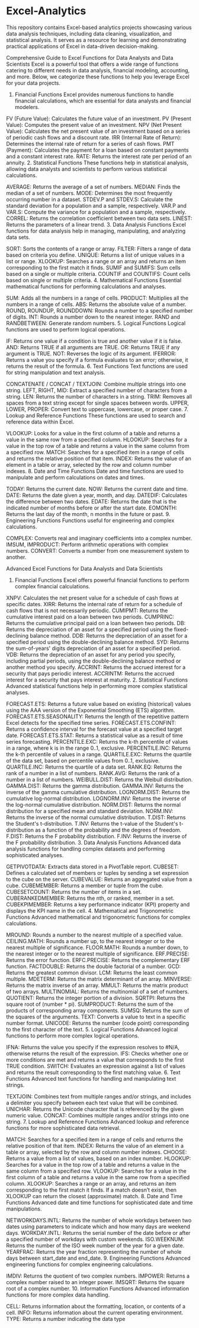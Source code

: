 # Excel-Analytics
This repository contains Excel-based analytics projects showcasing various data analysis techniques, including data cleaning, visualization, and statistical analysis. It serves as a resource for learning and demonstrating practical applications of Excel in data-driven decision-making.


Comprehensive Guide to Excel Functions for Data Analysts and Data Scientists
Excel is a powerful tool that offers a wide range of functions catering to different needs in data analysis, financial modeling, accounting, and more. Below, we categorize these functions to help you leverage Excel for your data projects.

1. Financial Functions
Excel provides numerous functions to handle financial calculations, which are essential for data analysts and financial modelers.

FV (Future Value): Calculates the future value of an investment.
PV (Present Value): Computes the present value of an investment.
NPV (Net Present Value): Calculates the net present value of an investment based on a series of periodic cash flows and a discount rate.
IRR (Internal Rate of Return): Determines the internal rate of return for a series of cash flows.
PMT (Payment): Calculates the payment for a loan based on constant payments and a constant interest rate.
RATE: Returns the interest rate per period of an annuity.
2. Statistical Functions
These functions help in statistical analysis, allowing data analysts and scientists to perform various statistical calculations.

AVERAGE: Returns the average of a set of numbers.
MEDIAN: Finds the median of a set of numbers.
MODE: Determines the most frequently occurring number in a dataset.
STDEV.P and STDEV.S: Calculate the standard deviation for a population and a sample, respectively.
VAR.P and VAR.S: Compute the variance for a population and a sample, respectively.
CORREL: Returns the correlation coefficient between two data sets.
LINEST: Returns the parameters of a linear trend.
3. Data Analysis Functions
Excel functions for data analysis help in managing, manipulating, and analyzing data sets.

SORT: Sorts the contents of a range or array.
FILTER: Filters a range of data based on criteria you define.
UNIQUE: Returns a list of unique values in a list or range.
XLOOKUP: Searches a range or an array and returns an item corresponding to the first match it finds.
SUMIF and SUMIFS: Sum cells based on a single or multiple criteria.
COUNTIF and COUNTIFS: Count cells based on single or multiple criteria.
4. Mathematical Functions
Essential mathematical functions for performing calculations and analyses.

SUM: Adds all the numbers in a range of cells.
PRODUCT: Multiplies all the numbers in a range of cells.
ABS: Returns the absolute value of a number.
ROUND, ROUNDUP, ROUNDDOWN: Rounds a number to a specified number of digits.
INT: Rounds a number down to the nearest integer.
RAND and RANDBETWEEN: Generate random numbers.
5. Logical Functions
Logical functions are used to perform logical operations.

IF: Returns one value if a condition is true and another value if it is false.
AND: Returns TRUE if all arguments are TRUE.
OR: Returns TRUE if any argument is TRUE.
NOT: Reverses the logic of its argument.
IFERROR: Returns a value you specify if a formula evaluates to an error; otherwise, it returns the result of the formula.
6. Text Functions
Text functions are used for string manipulation and text analysis.

CONCATENATE / CONCAT / TEXTJOIN: Combine multiple strings into one string.
LEFT, RIGHT, MID: Extract a specified number of characters from a string.
LEN: Returns the number of characters in a string.
TRIM: Removes all spaces from a text string except for single spaces between words.
UPPER, LOWER, PROPER: Convert text to uppercase, lowercase, or proper case.
7. Lookup and Reference Functions
These functions are used to search and reference data within Excel.

VLOOKUP: Looks for a value in the first column of a table and returns a value in the same row from a specified column.
HLOOKUP: Searches for a value in the top row of a table and returns a value in the same column from a specified row.
MATCH: Searches for a specified item in a range of cells and returns the relative position of that item.
INDEX: Returns the value of an element in a table or array, selected by the row and column number indexes.
8. Date and Time Functions
Date and time functions are used to manipulate and perform calculations on dates and times.

TODAY: Returns the current date.
NOW: Returns the current date and time.
DATE: Returns the date given a year, month, and day.
DATEDIF: Calculates the difference between two dates.
EDATE: Returns the date that is the indicated number of months before or after the start date.
EOMONTH: Returns the last day of the month, n months in the future or past.
9. Engineering Functions
Functions useful for engineering and complex calculations.

COMPLEX: Converts real and imaginary coefficients into a complex number.
IMSUM, IMPRODUCT: Perform arithmetic operations with complex numbers.
CONVERT: Converts a number from one measurement system to another.







Advanced Excel Functions for Data Analysts and Data Scientists
1. Financial Functions
Excel offers powerful financial functions to perform complex financial calculations.

XNPV: Calculates the net present value for a schedule of cash flows at specific dates.
XIRR: Returns the internal rate of return for a schedule of cash flows that is not necessarily periodic.
CUMIPMT: Returns the cumulative interest paid on a loan between two periods.
CUMPRINC: Returns the cumulative principal paid on a loan between two periods.
DB: Returns the depreciation of an asset for a specified period using the fixed-declining balance method.
DDB: Returns the depreciation of an asset for a specified period using the double-declining balance method.
SYD: Returns the sum-of-years' digits depreciation of an asset for a specified period.
VDB: Returns the depreciation of an asset for any period you specify, including partial periods, using the double-declining balance method or another method you specify.
ACCRINT: Returns the accrued interest for a security that pays periodic interest.
ACCRINTM: Returns the accrued interest for a security that pays interest at maturity.
2. Statistical Functions
Advanced statistical functions help in performing more complex statistical analyses.

FORECAST.ETS: Returns a future value based on existing (historical) values using the AAA version of the Exponential Smoothing (ETS) algorithm.
FORECAST.ETS.SEASONALITY: Returns the length of the repetitive pattern Excel detects for the specified time series.
FORECAST.ETS.CONFINT: Returns a confidence interval for the forecast value at a specified target date.
FORECAST.ETS.STAT: Returns a statistical value as a result of time series forecasting.
PERCENTILE.EXC: Returns the k-th percentile of values in a range, where k is in the range 0..1, exclusive.
PERCENTILE.INC: Returns the k-th percentile of values in a range.
QUARTILE.EXC: Returns the quartile of the data set, based on percentile values from 0..1, exclusive.
QUARTILE.INC: Returns the quartile of a data set.
RANK.EQ: Returns the rank of a number in a list of numbers.
RANK.AVG: Returns the rank of a number in a list of numbers.
WEIBULL.DIST: Returns the Weibull distribution.
GAMMA.DIST: Returns the gamma distribution.
GAMMA.INV: Returns the inverse of the gamma cumulative distribution.
LOGNORM.DIST: Returns the cumulative log-normal distribution.
LOGNORM.INV: Returns the inverse of the log-normal cumulative distribution.
NORM.DIST: Returns the normal distribution for a specified mean and standard deviation.
NORM.INV: Returns the inverse of the normal cumulative distribution.
T.DIST: Returns the Student's t-distribution.
T.INV: Returns the t-value of the Student's t-distribution as a function of the probability and the degrees of freedom.
F.DIST: Returns the F probability distribution.
F.INV: Returns the inverse of the F probability distribution.
3. Data Analysis Functions
Advanced data analysis functions for handling complex datasets and performing sophisticated analyses.

GETPIVOTDATA: Extracts data stored in a PivotTable report.
CUBESET: Defines a calculated set of members or tuples by sending a set expression to the cube on the server.
CUBEVALUE: Returns an aggregated value from a cube.
CUBEMEMBER: Returns a member or tuple from the cube.
CUBESETCOUNT: Returns the number of items in a set.
CUBERANKEDMEMBER: Returns the nth, or ranked, member in a set.
CUBEKPIMEMBER: Returns a key performance indicator (KPI) property and displays the KPI name in the cell.
4. Mathematical and Trigonometric Functions
Advanced mathematical and trigonometric functions for complex calculations.

MROUND: Rounds a number to the nearest multiple of a specified value.
CEILING.MATH: Rounds a number up, to the nearest integer or to the nearest multiple of significance.
FLOOR.MATH: Rounds a number down, to the nearest integer or to the nearest multiple of significance.
ERF.PRECISE: Returns the error function.
ERFC.PRECISE: Returns the complementary ERF function.
FACTDOUBLE: Returns the double factorial of a number.
GCD: Returns the greatest common divisor.
LCM: Returns the least common multiple.
MDETERM: Returns the matrix determinant of an array.
MINVERSE: Returns the matrix inverse of an array.
MMULT: Returns the matrix product of two arrays.
MULTINOMIAL: Returns the multinomial of a set of numbers.
QUOTIENT: Returns the integer portion of a division.
SQRTPI: Returns the square root of (number * pi).
SUMPRODUCT: Returns the sum of the products of corresponding array components.
SUMSQ: Returns the sum of the squares of the arguments.
TEXT: Converts a value to text in a specific number format.
UNICODE: Returns the number (code point) corresponding to the first character of the text.
5. Logical Functions
Advanced logical functions to perform more complex logical operations.

IFNA: Returns the value you specify if the expression resolves to #N/A, otherwise returns the result of the expression.
IFS: Checks whether one or more conditions are met and returns a value that corresponds to the first TRUE condition.
SWITCH: Evaluates an expression against a list of values and returns the result corresponding to the first matching value.
6. Text Functions
Advanced text functions for handling and manipulating text strings.

TEXTJOIN: Combines text from multiple ranges and/or strings, and includes a delimiter you specify between each text value that will be combined.
UNICHAR: Returns the Unicode character that is referenced by the given numeric value.
CONCAT: Combines multiple ranges and/or strings into one string.
7. Lookup and Reference Functions
Advanced lookup and reference functions for more sophisticated data retrieval.

MATCH: Searches for a specified item in a range of cells and returns the relative position of that item.
INDEX: Returns the value of an element in a table or array, selected by the row and column number indexes.
CHOOSE: Returns a value from a list of values, based on an index number.
HLOOKUP: Searches for a value in the top row of a table and returns a value in the same column from a specified row.
VLOOKUP: Searches for a value in the first column of a table and returns a value in the same row from a specified column.
XLOOKUP: Searches a range or an array, and returns an item corresponding to the first match it finds. If a match doesn’t exist, then XLOOKUP can return the closest (approximate) match.
8. Date and Time Functions
Advanced date and time functions for sophisticated date and time manipulations.

NETWORKDAYS.INTL: Returns the number of whole workdays between two dates using parameters to indicate which and how many days are weekend days.
WORKDAY.INTL: Returns the serial number of the date before or after a specified number of workdays with custom weekends.
ISO.WEEKNUM: Returns the number of the ISO week number of the year for a given date.
YEARFRAC: Returns the year fraction representing the number of whole days between start_date and end_date.
9. Engineering Functions
Advanced engineering functions for complex engineering calculations.

IMDIV: Returns the quotient of two complex numbers.
IMPOWER: Returns a complex number raised to an integer power.
IMSQRT: Returns the square root of a complex number.
10. Information Functions
Advanced information functions for more complex data handling.

CELL: Returns information about the formatting, location, or contents of a cell.
INFO: Returns information about the current operating environment.
TYPE: Returns a number indicating the data type
